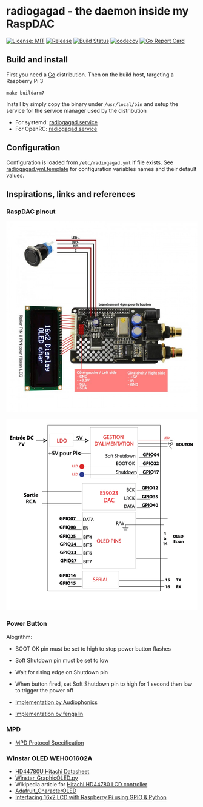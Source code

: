 # radiogagad - the daemon inside my RaspDAC

[![License: MIT](https://img.shields.io/badge/License-MIT-blue.svg)](https://opensource.org/licenses/MIT)
[![Release](https://img.shields.io/github/release/vinymeuh/radiogagad.svg)](https://github.com/vinymeuh/radiogagad/releases/latest)
[![Build Status](https://travis-ci.org/vinymeuh/radiogagad.svg?branch=master)](https://travis-ci.org/vinymeuh/radiogagad)
[![codecov](https://codecov.io/gh/vinymeuh/radiogagad/branch/master/graph/badge.svg)](https://codecov.io/gh/vinymeuh/radiogagad)
[![Go Report Card](https://goreportcard.com/badge/github.com/vinymeuh/radiogagad)](https://goreportcard.com/report/github.com/vinymeuh/radiogagad)

## Build and install

First you need a [Go](https://golang.org/dl/) distribution. Then on the build host, targeting a Raspberry Pi 3

```
make buildarm7
```

Install by simply copy the binary under ```/usr/local/bin``` and setup the service for the service manager used by the distribution

* For systemd: [radiogagad.service](https://github.com/vinymeuh/radiogagad/blob/master/radiogagad.service.systemd)
* For OpenRC: [radiogagad.service](https://github.com/vinymeuh/radiogagad/blob/master/radiogagad.service.openrc)

## Configuration

Configuration is loaded from ```/etc/radiogagad.yml``` if file exists. See [radiogagad.yml.template](radiogagad.yml.template) for configuration variables names and their default values.

## Inspirations, links and references

### RaspDAC pinout

![RaspDAC pinout](https://github.com/vinymeuh/radiogagad/blob/master/assets/audiophonics-i-sabre-v4-dac-es9023-tcxo-raspberry-pi-3-b-pi-3-b-pi-2-a-b-i2s.jpg)

![RaspDAC pinout schema](https://github.com/vinymeuh/radiogagad/blob/master/assets/I-SABRE-V3_FR_1_1.jpg)

### Power Button

Alogrithm:

* BOOT OK pin must be set to high to stop power button flashes
* Soft Shutdown pin must be set to low
* Wait for rising edge on Shutdown pin
* When button fired, set Soft Shutdown pin to high for 1 second then low to trigger the power off

* [Implementation by Audiophonics](https://github.com/audiophonics/Raspberry-pwr-management)
* [Implementation by fengalin](https://github.com/fengalin/raspdac-on-osmc/tree/master/power/sbin)

### MPD

* [MPD Protocol Specification](https://www.musicpd.org/doc/html/protocol.html)

### Winstar OLED WEH001602A

* [HD44780U Hitachi Datasheet](https://www.sparkfun.com/datasheets/LCD/HD44780.pdf)
* [Winstar_GraphicOLED.py](https://github.com/dhrone/Raspdac-Display/blob/master/Winstar_GraphicOLED.py)
* Wikipedia article for [Hitachi HD44780 LCD controller](https://en.wikipedia.org/wiki/Hitachi_HD44780_LCD_controller)
* [Adafruit_CharacterOLED](https://github.com/ladyada/Adafruit_CharacterOLED)
* [Interfacing 16x2 LCD with Raspberry Pi using GPIO & Python](http://www.rpiblog.com/2012/11/interfacing-16x2-lcd-with-raspberry-pi.html)
